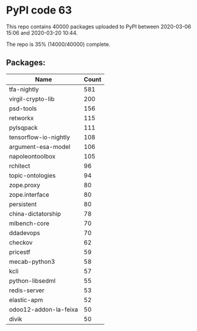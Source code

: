 # PyPI code 63

This repo contains 40000 packages uploaded to PyPI between 
2020-03-06 15:06 and 2020-03-20 10:44.

The repo is 35% (14000/40000) complete.

## Packages:

| Name  | Count |
| ----- | ----- |
| tfa-nightly | 581 |
| virgil-crypto-lib | 200 |
| psd-tools | 156 |
| retworkx | 115 |
| pylsqpack | 111 |
| tensorflow-io-nightly | 108 |
| argument-esa-model | 106 |
| napoleontoolbox | 105 |
| rchitect | 96 |
| topic-ontologies | 94 |
| zope.proxy | 80 |
| zope.interface | 80 |
| persistent | 80 |
| china-dictatorship | 78 |
| mlbench-core | 70 |
| ddadevops | 70 |
| checkov | 62 |
| pricestf | 59 |
| mecab-python3 | 58 |
| kcli | 57 |
| python-libsedml | 55 |
| redis-server | 53 |
| elastic-apm | 52 |
| odoo12-addon-la-feixa | 50 |
| divik | 50 |


